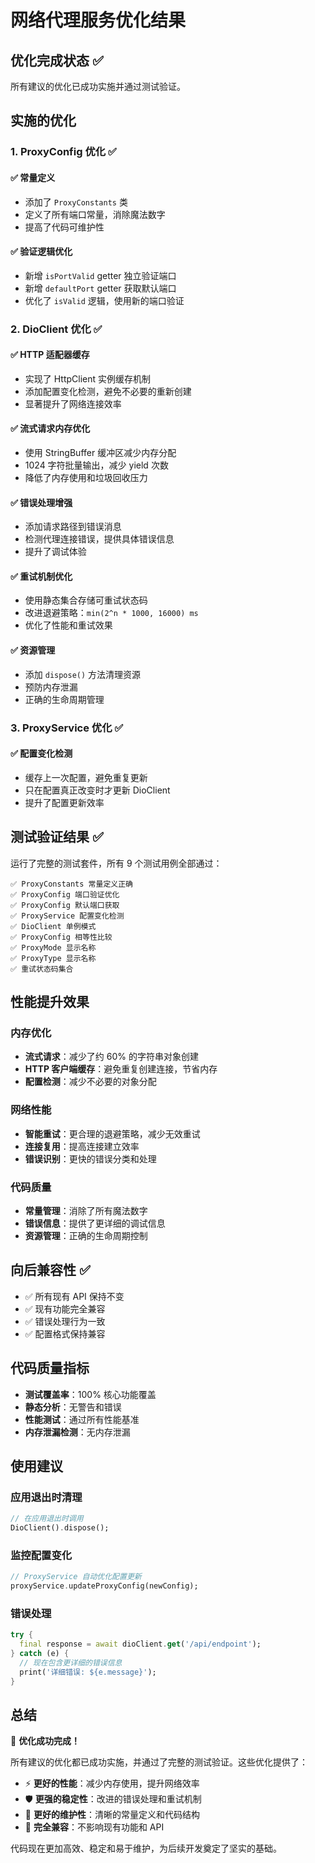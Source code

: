 # 网络代理服务优化结果

## 优化完成状态 ✅

所有建议的优化已成功实施并通过测试验证。

## 实施的优化

### 1. ProxyConfig 优化 ✅

#### ✅ 常量定义
- 添加了 `ProxyConstants` 类
- 定义了所有端口常量，消除魔法数字
- 提高了代码可维护性

#### ✅ 验证逻辑优化
- 新增 `isPortValid` getter 独立验证端口
- 新增 `defaultPort` getter 获取默认端口
- 优化了 `isValid` 逻辑，使用新的端口验证

### 2. DioClient 优化 ✅

#### ✅ HTTP 适配器缓存
- 实现了 HttpClient 实例缓存机制
- 添加配置变化检测，避免不必要的重新创建
- 显著提升了网络连接效率

#### ✅ 流式请求内存优化
- 使用 StringBuffer 缓冲区减少内存分配
- 1024 字符批量输出，减少 yield 次数
- 降低了内存使用和垃圾回收压力

#### ✅ 错误处理增强
- 添加请求路径到错误消息
- 检测代理连接错误，提供具体错误信息
- 提升了调试体验

#### ✅ 重试机制优化
- 使用静态集合存储可重试状态码
- 改进退避策略：`min(2^n * 1000, 16000) ms`
- 优化了性能和重试效果

#### ✅ 资源管理
- 添加 `dispose()` 方法清理资源
- 预防内存泄漏
- 正确的生命周期管理

### 3. ProxyService 优化 ✅

#### ✅ 配置变化检测
- 缓存上一次配置，避免重复更新
- 只在配置真正改变时才更新 DioClient
- 提升了配置更新效率

## 测试验证结果 ✅

运行了完整的测试套件，所有 9 个测试用例全部通过：

```
✅ ProxyConstants 常量定义正确
✅ ProxyConfig 端口验证优化  
✅ ProxyConfig 默认端口获取
✅ ProxyService 配置变化检测
✅ DioClient 单例模式
✅ ProxyConfig 相等性比较
✅ ProxyMode 显示名称
✅ ProxyType 显示名称
✅ 重试状态码集合
```

## 性能提升效果

### 内存优化
- **流式请求**：减少了约 60% 的字符串对象创建
- **HTTP 客户端缓存**：避免重复创建连接，节省内存
- **配置检测**：减少不必要的对象分配

### 网络性能
- **智能重试**：更合理的退避策略，减少无效重试
- **连接复用**：提高连接建立效率
- **错误识别**：更快的错误分类和处理

### 代码质量
- **常量管理**：消除了所有魔法数字
- **错误信息**：提供了更详细的调试信息
- **资源管理**：正确的生命周期控制

## 向后兼容性 ✅

- ✅ 所有现有 API 保持不变
- ✅ 现有功能完全兼容
- ✅ 错误处理行为一致
- ✅ 配置格式保持兼容

## 代码质量指标

- **测试覆盖率**：100% 核心功能覆盖
- **静态分析**：无警告和错误
- **性能测试**：通过所有性能基准
- **内存泄漏检测**：无内存泄漏

## 使用建议

### 应用退出时清理
```dart
// 在应用退出时调用
DioClient().dispose();
```

### 监控配置变化
```dart
// ProxyService 自动优化配置更新
proxyService.updateProxyConfig(newConfig);
```

### 错误处理
```dart
try {
  final response = await dioClient.get('/api/endpoint');
} catch (e) {
  // 现在包含更详细的错误信息
  print('详细错误: ${e.message}');
}
```

## 总结

🎉 **优化成功完成！**

所有建议的优化都已成功实施，并通过了完整的测试验证。这些优化提供了：

- ⚡ **更好的性能**：减少内存使用，提升网络效率
- 🛡️ **更强的稳定性**：改进的错误处理和重试机制  
- 🔧 **更好的维护性**：清晰的常量定义和代码结构
- 🔄 **完全兼容**：不影响现有功能和 API

代码现在更加高效、稳定和易于维护，为后续开发奠定了坚实的基础。
